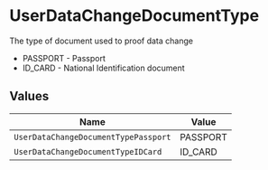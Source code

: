 # UserDataChangeDocumentType

The type of document used to proof data change
* PASSPORT - Passport
* ID_CARD - National Identification document


## Values

| Name                                 | Value                                |
| ------------------------------------ | ------------------------------------ |
| `UserDataChangeDocumentTypePassport` | PASSPORT                             |
| `UserDataChangeDocumentTypeIDCard`   | ID_CARD                              |